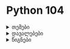 # Python 104

<details>
    <summary>თემები</summary>
 
<details>
<summary>Workshop 4</summary>
    
---
    
**Iterables (list, tuple)**

- range function
- min, max
- list comprehension
- slicing
- tuple

**Control Flow**

- operators (==; !=; <; <=; >=; >)
- and, or, not operators
- if statements
- if else
- if chaining (if, elif, else)
- truthy and falsy values

</details>
<details>
<summary>Workshop 5</summary>

---

**While Loop**
- infinite loop
- break, continue, else
    
**Functions**
- function body
- calling functions
- parameters vs arguments
- passing by reference
- return values
- arbitrary / non arbitrary parameters
- default values
- type hinting | type annotation for functions
- unpack operator, args, kwargs
- how to accept only args | only kwargs | only ceratin number of args
- returning multiple values
</details>

<details>
<summary>Workshop 6</summary>

---

**Introduction to OOP**
* defining classes and creating instances
* writing metods
* dunder methods
* constructor / destructor

**Working with Files**
- opening and closing files
- reading / write / append content
- open modes (r, +, a, w, b)
- relative and absolute paths
- context manager (with statement)

</details>
<details>
<summary>Workshop 7</summary>

---

**dictionaries | map**
- dict
- accessing / updating / deleting / adding dict elements
- iterating throught dict (keys / values / items)
- methods (get, pop)

**lambda | anonymus | one line functions**
- syntax
- use cases
    
**wrappers | decorator functions**
- syntax
- use cases
</details>

<details>
<summary>Workshop 8</summary>

---

   
**Introduction to Advanced OOP Topics**
- static fields and methods
- inheritance | extending clases
- polymorphism
- method overloading
- multiple inheritance
- field visibility (public, private, protected)
- encapsulation


</details>


    
</details>
<details>
    <summary>დავალებები</summary>
    
- [Quiz 1](https://forms.gle/oVYFM3JCJ2PS5tqV8)
- [Quiz 2](https://forms.gle/Vzkf5cuRRa2bLYLm6)
- [Quiz 2.1](https://forms.gle/KKExAzqt3oyuV6Rj7)
    
</details>

<details>
  <summary>წიგნები</summary> 

**Python**
- [Python Crash Course](https://b-ok.asia/book/4995914/5d84d3)
- [Automate the Boring Stuff with Python](https://b-ok.asia/book/5342891/c5ae7c)

**Django**
- [Django for Beginners](https://b-ok.asia/book/11235649/1e051e)
    
**Algorithms**
- [The Algorithm Design Manual (Skiena)](https://b-ok.asia/book/18874390/49fa12)
- [Introduction to Algorithms, Third Edition (Cormen)](https://b-ok.asia/book/5789454/679d14)
</details>
